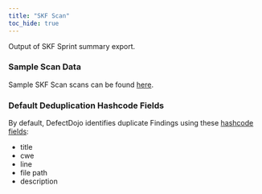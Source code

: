 ```yaml
---
title: "SKF Scan"
toc_hide: true
---
```

Output of SKF Sprint summary export.

### Sample Scan Data
Sample SKF Scan scans can be found [here](https://github.com/DefectDojo/django-DefectDojo/tree/master/unittests/scans/skf).

### Default Deduplication Hashcode Fields
By default, DefectDojo identifies duplicate Findings using these [hashcode fields](https://docs.defectdojo.com/en/working_with_findings/finding_deduplication/about_deduplication/):

- title
- cwe
- line
- file path
- description
